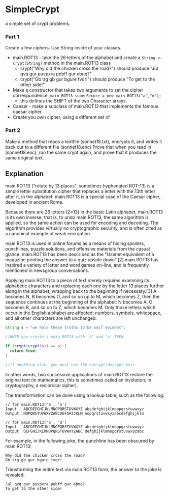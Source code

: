 # SimpleCrypt
a simple set of crypt problems.

### Part 1
Create a few ciphers. Use String inside of your classes.

* main.ROT13 - take the 26 letters of the alphabet and create a `String <- crypt(String)` method in the main.ROT13 class
  * crypt("Why did the chicken cross the road?") should produce "Jul qvq gur puvpxra pebff gur ebnq?"
  * crypt("Gb trg gb gur bgure fvqr!") should produce "To get to the other side!"
* Make a constructor that takes two arguments to set the cipher correspondence. `main.ROT13 superSecure = new main.ROT13("a","m");`
  * this defines the SHIFT of the two Character arrays.
* Caesar - make a subclass of main.ROT13 that implements the famous caesar cipher.
* Create you own cipher, using a different set of 

### Part 2

Make a method that reads a textfile (sonnet18.txt), encrypts it, and writes it back out to a different file (sonnet18.enc)
Prove that when you read in (sonnet18.enc), run the same crypt again, and prove that it produces the same original text.

## Explanation

main.ROT13 ("rotate by 13 places", sometimes hyphenated ROT-13) is a simple letter substitution cipher that replaces a letter with the 13th letter after it, in the alphabet. main.ROT13 is a special case of the Caesar cipher, developed in ancient Rome.

Because there are 26 letters (2×13) in the basic Latin alphabet, main.ROT13 is its own inverse; that is, to undo main.ROT13, the same algorithm is applied, so the same action can be used for encoding and decoding. The algorithm provides virtually no cryptographic security, and is often cited as a canonical example of weak encryption.

main.ROT13 is used in online forums as a means of hiding spoilers, punchlines, puzzle solutions, and offensive materials from the casual glance. main.ROT13 has been described as the "Usenet equivalent of a magazine printing the answer to a quiz upside down".[2] main.ROT13 has inspired a variety of letter and word games on-line, and is frequently mentioned in newsgroup conversations.

Applying main.ROT13 to a piece of text merely requires examining its alphabetic characters and replacing each one by the letter 13 places further along in the alphabet, wrapping back to the beginning if necessary.[3] A becomes N, B becomes O, and so on up to M, which becomes Z, then the sequence continues at the beginning of the alphabet: N becomes A, O becomes B, and so on to Z, which becomes M. Only those letters which occur in the English alphabet are affected; numbers, symbols, whitespace, and all other characters are left unchanged.

```Java
String s = "we hold these truths to be self evident";

//WHEN you create a main.ROT13 with 'a' and 'n' THEN 

if (crypt(crypt(s)) == s) {
  return true;
}

//if anything else, you must use the encrypt/decrypt pair.
```
In other words, two successive applications of main.ROT13 restore the original text (in mathematics, this is sometimes called an involution; in cryptography, a reciprocal cipher).

The transformation can be done using a lookup table, such as the following:

```
// for main.ROT13('a', 'n')
Input	ABCDEFGHIJKLMNOPQRSTUVWXYZ abcdefghijklmnopqrstuvwxyz
Output	NOPQRSTUVWXYZABCDEFGHIJKLM nopqrstuvwxyzabcdefghijklm

// for main.ROT13('a', 'd')
Input	ABCDEFGHIJKLMNOPQRSTUVWXYZ abcdefghijklmnopqrstuvwxyz
Output	DEFGHIJKLMNOPQRSTUVWXYZABC defghijklmnopqrstuvwxyzabc
```
For example, in the following joke, the punchline has been obscured by main.ROT13:

```
Why did the chicken cross the road?
Gb trg gb gur bgure fvqr!
```
Transforming the entire text via main.ROT13 form, the answer to the joke is revealed:
```
Jul qvq gur puvpxra pebff gur ebnq?
To get to the other side!
```

